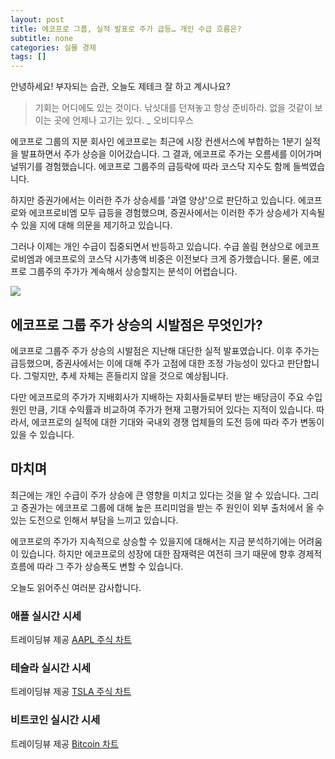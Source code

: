 ```yaml
---
layout: post
title: 에코프로 그룹, 실적 발표로 주가 급등… 개인 수급 흐름은?
subtitle: none
categories: 실물 경제
tags: []
---
```


안녕하세요! 부자되는 습관, 오늘도 제테크 잘 하고 계시나요?

> 기회는 어디에도 있는 것이다. 낚싯대를 던져놓고 항상 준비하라. 없을 것같이 보이는 곳에 언제나 고기는 있다. _ 오비디우스



에코프로 그룹의 지분 회사인 에코프로는 최근에 시장 컨센서스에 부합하는 1분기 실적을 발표하면서 주가 상승을 이어갔습니다. 그 결과, 에코프로 주가는 오름세를 이어가며 널뛰기를 경험했습니다. 에코프로 그룹주의 급등락에 따라 코스닥 지수도 함께 들썩였습니다.

하지만 증권가에서는 이러한 주가 상승세를 '과열 양상'으로 판단하고 있습니다. 에코프로와 에코프로비엠 모두 급등을 경험했으며, 증권사에서는 이러한 주가 상승세가 지속될 수 있을 지에 대해 의문을 제기하고 있습니다.

그러나 이제는 개인 수급이 집중되면서 반등하고 있습니다. 수급 쏠림 현상으로 에코프로비엠과 에코프로의 코스닥 시가총액 비중은 이전보다 크게 증가했습니다. 물론, 에코프로 그룹주의 주가가 계속해서 상승할지는 분석이 어렵습니다. 



![](https://source.unsplash.com/800x450/?luxury)

##  에코프로 그룹 주가 상승의 시발점은 무엇인가?

에코프로 그룹주 주가 상승의 시발점은 지난해 대단한 실적 발표였습니다. 이후 주가는 급등했으며, 증권사에서는 이에 대해 주가 고점에 대한 조정 가능성이 있다고 판단합니다. 그렇지만, 추세 자체는 흔들리지 않을 것으로 예상됩니다.

다만 에코프로의 주가가 지배회사가 지배하는 자회사들로부터 받는 배당금이 주요 수입원인 만큼, 기대 수익률과 비교하여 주가가 현재 고평가되어 있다는 지적이 있습니다. 따라서, 에코프로의 실적에 대한 기대와 국내외 경쟁 업체들의 도전 등에 따라 주가 변동이 있을 수 있습니다.

## 마치며

최근에는 개인 수급이 주가 상승에 큰 영향을 미치고 있다는 것을 알 수 있습니다. 그리고 증권가는 에코프로 그룹에 대해 높은 프리미엄을 받는 주 원인이 외부 출처에서 올 수 있는 도전으로 인해서 부담을 느끼고 있습니다.

에코프로의 주가가 지속적으로 상승할 수 있을지에 대해서는 지금 분석하기에는 어려움이 있습니다. 하지만 에코프로의 성장에 대한 잠재력은 여전히 크기 때문에 향후 경제적 흐름에 따라 그 주가 상승폭도 변할 수 있습니다.

오늘도 읽어주신 여러분 감사합니다.

### 애플 실시간 시세


<!-- TradingView Widget BEGIN -->
<div class="tradingview-widget-container">
  <div id="tradingview_6a264"></div>
  <div class="tradingview-widget-copyright">트레이딩뷰 제공 <a href="https://kr.tradingview.com/symbols/NASDAQ-AAPL/" rel="noopener" target="_blank"><span class="blue-text">AAPL 주식 차트</span></a></div>
  <script type="text/javascript" src="https://s3.tradingview.com/tv.js"></script>
  <script type="text/javascript">
  new TradingView.widget(
  {
  "autosize": true,
  "symbol": "NASDAQ:AAPL",
  "interval": "D",
  "timezone": "Asia/Seoul",
  "theme": "light",
  "style": "1",
  "locale": "kr",
  "toolbar_bg": "#f1f3f6",
  "enable_publishing": false,
  "hide_top_toolbar": true,
  "hide_legend": true,
  "save_image": false,
  "container_id": "tradingview_6a264"
}
  );
  </script>
</div>
<!-- TradingView Widget END -->


### 테슬라 실시간 시세


<!-- TradingView Widget BEGIN -->
<div class="tradingview-widget-container">
  <div id="tradingview_39d77"></div>
  <div class="tradingview-widget-copyright">트레이딩뷰 제공 <a href="https://kr.tradingview.com/symbols/NASDAQ-TSLA/" rel="noopener" target="_blank"><span class="blue-text">TSLA 주식 차트</span></a></div>
  <script type="text/javascript" src="https://s3.tradingview.com/tv.js"></script>
  <script type="text/javascript">
  new TradingView.widget(
  {
  "autosize": true,
  "symbol": "NASDAQ:TSLA",
  "interval": "D",
  "timezone": "Asia/Seoul",
  "theme": "light",
  "style": "1",
  "locale": "kr",
  "toolbar_bg": "#f1f3f6",
  "enable_publishing": false,
  "hide_top_toolbar": true,
  "hide_legend": true,
  "save_image": false,
  "container_id": "tradingview_39d77"
}
  );
  </script>
</div>
<!-- TradingView Widget END -->


### 비트코인 실시간 시세


<!-- TradingView Widget BEGIN -->
<div class="tradingview-widget-container">
  <div id="tradingview_3f91e"></div>
  <div class="tradingview-widget-copyright">트레이딩뷰 제공 <a href="https://kr.tradingview.com/symbols/BTCUSD/?exchange=BITSTAMP" rel="noopener" target="_blank"><span class="blue-text">Bitcoin 차트</span></a></div>
  <script type="text/javascript" src="https://s3.tradingview.com/tv.js"></script>
  <script type="text/javascript">
  new TradingView.widget(
  {
  "autosize": true,
  "symbol": "BITSTAMP:BTCUSD",
  "interval": "D",
  "timezone": "Asia/Seoul",
  "theme": "light",
  "style": "1",
  "locale": "kr",
  "toolbar_bg": "#f1f3f6",
  "enable_publishing": false,
  "hide_top_toolbar": true,
  "hide_legend": true,
  "save_image": false,
  "container_id": "tradingview_3f91e"
}
  );
  </script>
</div>
<!-- TradingView Widget END -->

